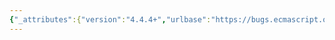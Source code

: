 ```yaml
---
{"_attributes":{"version":"4.4.4+","urlbase":"https://bugs.ecmascript.org/","maintainer":"dherman@mozilla.com"},"bug":{"bug_id":3177,"creation_ts":"2014-08-30 06:26:00 -0700","short_desc":"13.6.4.9 ForIn/OfBodyEvaluation: Add ToObject or type check in step 3.f.iii.2","delta_ts":"2014-10-14 15:17:50 -0700","product":"Draft for 6th Edition","component":"technical issue","version":"Rev 26: July 18, 2014 Draft","rep_platform":"All","op_sys":"All","bug_status":"RESOLVED","resolution":"FIXED","priority":"Normal","bug_severity":"normal","everconfirmed":true,"reporter":{"uid":"andrebargull","name":"André Bargull"},"assigned_to":{"uid":"allen","name":"Allen Wirfs-Brock"},"long_desc":[{"commentid":10038,"comment_count":0,"who":{"uid":"andrebargull","name":"André Bargull"},"bug_when":"2014-08-30 06:26:57 -0700","thetext":"13.6.4.9 ForIn/OfBodyEvaluation\n\nDestructuringAssignmentEvaluation cannot be applied on non-Object types. Add call to ToObject (or a type check) before step 3.f.iii.2."},{"commentid":10102,"comment_count":1,"who":{"uid":"allen","name":"Allen Wirfs-Brock"},"bug_when":"2014-08-30 17:32:25 -0700","thetext":"fixed in rev28 editor's draft"},{"commentid":10418,"comment_count":2,"who":{"uid":"allen","name":"Allen Wirfs-Brock"},"bug_when":"2014-10-14 15:17:50 -0700","thetext":"fixed in rev28"}]}}
---
```

